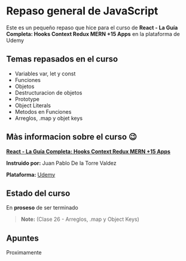 # Repaso general de JavaScript

Este es un pequeño repaso que hice para el curso de **React - La Guía Completa: Hooks Context Redux MERN +15 Apps** en la plataforma de Udemy


## Temas repasados en el curso
- Variables var, let y const
- Funciones
- Objetos
- Destructuracion de objetos
- Prototype
- Object Literals
- Metodos en Funciones
- Arreglos, .map y objet keys

## Màs informacion sobre el curso 😉

**[React - La Guía Completa: Hooks Context Redux MERN +15 Apps](https://www.udemy.com/course/react-de-principiante-a-experto-creando-mas-de-10-aplicaciones/ "*React - La Guía Completa")**

**Instruido por:**  Juan Pablo De la Torre Valdez

**Plataforma:** [Udemy](https://www.udemy.com/)


## Estado del curso


En **proseso** de ser terminado

> **Note:** (Clase 26 - Arreglos, .map y Object Keys)



## Apuntes

Proximamente


